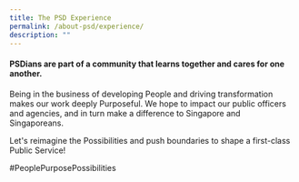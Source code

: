 ```yaml
---
title: The PSD Experience
permalink: /about-psd/experience/
description: ""
---
```

#### PSDians are part of a community that learns together and cares for one another.

Being in the business of developing People and driving transformation makes our work deeply Purposeful. We hope to impact our public officers and agencies, and in turn make a difference to Singapore and Singaporeans.

Let's reimagine the Possibilities and push boundaries to shape a first-class Public Service!

#PeoplePurposePossibilities


